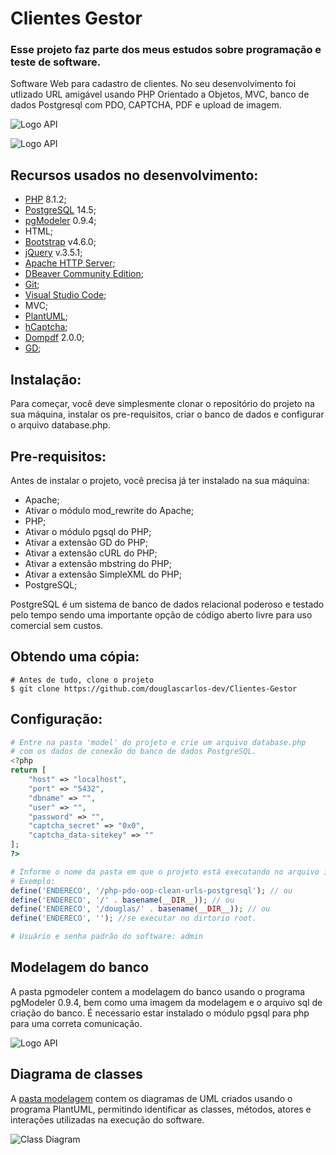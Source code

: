 # Clientes Gestor

### Esse projeto faz parte dos meus estudos sobre programação e teste de software.

Software Web para cadastro de clientes. No seu desenvolvimento foi utlizado URL amigável usando PHP Orientado a Objetos, MVC, banco de dados Postgresql com PDO, CAPTCHA, PDF e upload de imagem.

![Logo API](./img/tela_login.png)

![Logo API](./img/tela_cliente.png)

## Recursos usados no desenvolvimento:

- [PHP](https://www.php.net/) 8.1.2;
- [PostgreSQL](https://www.postgresql.org/) 14.5;
- [pgModeler](https://github.com/pgmodeler/pgmodeler) 0.9.4;
- HTML;
- [Bootstrap](https://github.com/twbs/bootstrap) v4.6.0;
- [jQuery](https://github.com/jquery/jquery) v.3.5.1;
- [Apache HTTP Server](https://github.com/apache/httpd);
- [DBeaver Community Edition](https://github.com/dbeaver/dbeaver);
- [Git](https://git-scm.com);
- [Visual Studio Code](https://github.com/Microsoft/vscode/);
- MVC;
- [PlantUML](https://github.com/plantuml/plantuml);
- [hCaptcha](https://www.hcaptcha.com/);
- [Dompdf](https://github.com/dompdf/dompdf) 2.0.0;
- [GD](https://www.php.net/manual/pt_BR/book.image.php);

## Instalação:

Para começar, você deve simplesmente clonar o repositório do projeto na sua máquina, instalar os pre-requisitos, criar o banco de dados e configurar o arquivo database.php.

## Pre-requisitos:

Antes de instalar o projeto, você precisa já ter instalado na sua máquina:

- Apache;
- Ativar o módulo mod_rewrite do Apache;
- PHP;
- Ativar o módulo pgsql do PHP;
- Ativar a extensão GD do PHP;
- Ativar a extensão cURL do PHP;
- Ativar a extensão mbstring do PHP;
- Ativar a extensão SimpleXML do PHP;
- PostgreSQL;

PostgreSQL é um sistema de banco de dados relacional poderoso e testado pelo tempo sendo uma importante opção de código aberto livre para uso comercial sem custos.

## Obtendo uma cópia:

```shell
# Antes de tudo, clone o projeto
$ git clone https://github.com/douglascarlos-dev/Clientes-Gestor
```

## Configuração:

```php
# Entre na pasta 'model' do projeto e crie um arquivo database.php
# com os dados de conexão do banco de dados PostgreSQL.
<?php
return [
    "host" => "localhost",
    "port" => "5432",
    "dbname" => "",
    "user" => "",
    "password" => "",
    "captcha_secret" => "0x0",
    "captcha_data-sitekey" => ""
];
?>

# Informe o nome da pasta em que o projeto está executando no arquivo index.php
# Exemplo:
define('ENDERECO', '/php-pdo-oop-clean-urls-postgresql'); // ou
define('ENDERECO', '/' . basename(__DIR__)); // ou
define('ENDERECO', '/douglas/' . basename(__DIR__)); // ou
define('ENDERECO', ''); //se executar no dirtorio root.

# Usuário e senha padrão do software: admin
```

## Modelagem do banco

A pasta pgmodeler contem a modelagem do banco usando o programa pgModeler 0.9.4, bem como uma imagem da modelagem e o arquivo sql de criação do banco.
É necessario estar instalado o módulo pgsql para php para uma correta comunicação.

![Logo API](./pgmodeler/database_model.png)

## Diagrama de classes

A [pasta modelagem](https://github.com/douglascarlos-dev/Clientes-Gestor/tree/main/modelagem) contem os diagramas de UML criados usando o programa PlantUML, permitindo identificar as classes, métodos, atores e interações utilizadas na execução do software.

![Class Diagram](./modelagem/Class_Diagram.png)